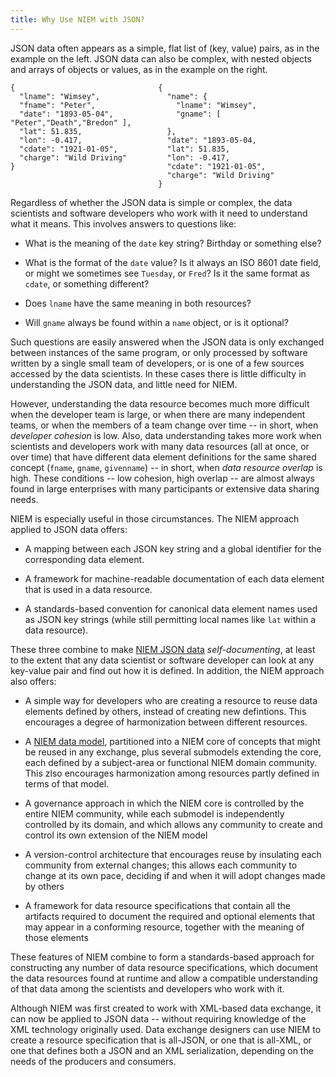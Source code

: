 ```yaml
---
title: Why Use NIEM with JSON?
---
```


JSON data often appears as a simple, flat list of (key, value) pairs, as
in the example on the left.  JSON data can also be complex, with
nested objects and arrays of objects or values, as in the example on
the right.

```
{                                {
  "lname": "Wimsey",               "name": {
  "fname": "Peter",                  "lname": "Wimsey",
  "date": "1893-05-04",              "gname": [ "Peter","Death","Bredon" ],
  "lat": 51.835,                   },
  "lon": -0.417,                   "date": "1893-05-04,
  "cdate": "1921-01-05",           "lat": 51.835,
  "charge": "Wild Driving"         "lon": -0.417,
}                                  "cdate": "1921-01-05",
                                   "charge": "Wild Driving"
                                 }
```

Regardless of whether the JSON data is simple or complex, the data
scientists and software developers who work with it need to understand
what it means. This involves answers to questions like:

* What is the meaning of the `date` key string? Birthday or something
  else?
  
* What is the format of the `date` value?  Is it always an ISO 8601
  date field, or might we sometimes see `Tuesday`, or `Fred`? Is it
  the same format as `cdate`, or something different?
  
* Does `lname` have the same meaning in both resources?

* Will `gname` always be found within a `name` object, or is it
  optional?

Such questions are easily answered when the JSON data is only
exchanged between instances of the same program, or only processed by
software written by a single small team of developers, or is one of a
few sources accessed by the data scientists. In these cases there
is little difficulty in understanding the JSON data, and little need
for NIEM.

However, understanding the data resource becomes much more difficult
when the developer team is large, or when there are many independent
teams, or when the members of a team change over time -- in short,
when *developer cohesion* is low. Also, data understanding takes more
work when scientists and developers work with many data resources (all
at once, or over time) that have different data element
definitions for the same shared concept (`fname`, `gname`,
`givenname`) -- in short, when *data resource overlap* is high. These
conditions -- low cohesion, high overlap -- are almost always found in
large enterprises with many participants or extensive data sharing
needs.

NIEM is especially useful in those circumstances.  The NIEM approach
applied to JSON data offers:

* A mapping between each JSON key string and a global identifier for
  the corresponding data element.

* A framework for machine-readable documentation of each data element
  that is used in a data resource.

* A standards-based convention for canonical data element names used
  as JSON key strings (while still permitting local names like `lat`
  within a data resource).

These three combine to make [NIEM JSON data](../data)
*self-documenting*, at least to the extent that any data scientist or
software developer can look at any key-value pair and find out how it
is defined. In addition, the NIEM approach also offers:

* A simple way for developers who are creating a resource to
  reuse data elements defined by others, instead of creating new
  defintions. This encourages a degree of harmonization between
  different resources.

* A [NIEM data model](../whatis#model), partitioned into a NIEM core of
  concepts that might be reused in any exchange, plus several
  submodels extending the core, each defined by a subject-area or
  functional NIEM domain community. This zlso encourages
  harmonization among resources partly defined in terms of that model.

* A governance approach in which the NIEM core is controlled by
  the entire NIEM community, while each submodel is independently
  controlled by its domain, and which allows any community to create
  and control its own extension of the NIEM model

* A version-control architecture that encourages reuse by
  insulating each community from external changes; this allows each
  community to change at its own pace, deciding if and when it will
  adopt changes made by others

* A framework for data resource specifications that contain all
  the artifacts required to document the required and optional
  elements that may appear in a conforming resource,
  together with the meaning of those elements

These features of NIEM combine to form a standards-based approach for
constructing any number of data resource specifications, which
document the data resources found at runtime and allow a compatible
understanding of that data among the scientists and developers who
work with it.

Although NIEM was first created to work with XML-based data exchange,
it can now be applied to JSON data -- without requiring knowledge of
the XML technology originally used. Data exchange designers can use
NIEM to create a resource specification that is all-JSON, or one that
is all-XML, or one that defines both a JSON and an XML serialization,
depending on the needs of the producers and consumers.

